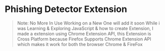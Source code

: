 # Phishing Detector Extension
> Note: No More In Use Working on a New One will add it soon
> While i was Learning &amp; Exploring JavaScript &amp; how to create Extension, I made a extension using Chrome Extension API, this Extension is Cross Platform because Firefox Supports Chrome Extension API which makes it work for both the browser Chrome &amp; FireFox
